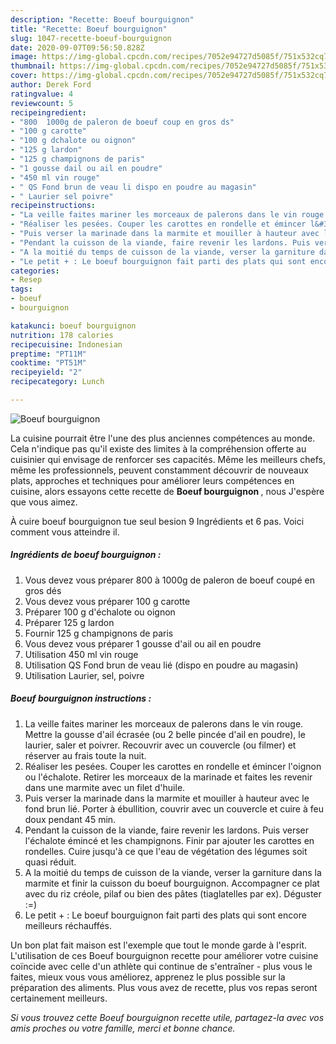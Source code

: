 ```yaml
---
description: "Recette: Boeuf bourguignon"
title: "Recette: Boeuf bourguignon"
slug: 1047-recette-boeuf-bourguignon
date: 2020-09-07T09:56:50.828Z
image: https://img-global.cpcdn.com/recipes/7052e94727d5085f/751x532cq70/boeuf-bourguignon-photo-principale-de-la-recette.jpg
thumbnail: https://img-global.cpcdn.com/recipes/7052e94727d5085f/751x532cq70/boeuf-bourguignon-photo-principale-de-la-recette.jpg
cover: https://img-global.cpcdn.com/recipes/7052e94727d5085f/751x532cq70/boeuf-bourguignon-photo-principale-de-la-recette.jpg
author: Derek Ford
ratingvalue: 4
reviewcount: 5
recipeingredient:
- "800  1000g de paleron de boeuf coup en gros ds"
- "100 g carotte"
- "100 g dchalote ou oignon"
- "125 g lardon"
- "125 g champignons de paris"
- "1 gousse dail ou ail en poudre"
- "450 ml vin rouge"
- " QS Fond brun de veau li dispo en poudre au magasin"
- " Laurier sel poivre"
recipeinstructions:
- "La veille faites mariner les morceaux de palerons dans le vin rouge. Mettre la gousse d&#39;ail écrasée (ou 2 belle pincée d&#39;ail en poudre), le laurier, saler et poivrer. Recouvrir avec un couvercle (ou filmer) et réserver au frais toute la nuit."
- "Réaliser les pesées. Couper les carottes en rondelle et émincer l&#39;oignon ou l&#39;échalote. Retirer les morceaux de la marinade et faites les revenir dans une marmite avec un filet d&#39;huile."
- "Puis verser la marinade dans la marmite et mouiller à hauteur avec le fond brun lié. Porter à ébullition, couvrir avec un couvercle et cuire à feu doux pendant 45 min."
- "Pendant la cuisson de la viande, faire revenir les lardons. Puis verser l&#39;échalote émincé et les champignons. Finir par ajouter les carottes en rondelles. Cuire jusqu&#39;à ce que l&#39;eau de végétation des légumes soit quasi réduit."
- "A la moitié du temps de cuisson de la viande, verser la garniture dans la marmite et finir la cuisson du boeuf bourguignon. Accompagner ce plat avec du riz créole, pilaf ou bien des pâtes (tiaglatelles par ex). Déguster :=)"
- "Le petit + : Le boeuf bourguignon fait parti des plats qui sont encore meilleurs réchauffés."
categories:
- Resep
tags:
- boeuf
- bourguignon

katakunci: boeuf bourguignon 
nutrition: 178 calories
recipecuisine: Indonesian
preptime: "PT11M"
cooktime: "PT51M"
recipeyield: "2"
recipecategory: Lunch

---
```



![Boeuf bourguignon](https://img-global.cpcdn.com/recipes/7052e94727d5085f/751x532cq70/boeuf-bourguignon-photo-principale-de-la-recette.jpg)

La cuisine pourrait être l'une des plus anciennes compétences au monde. Cela n'indique pas qu'il existe des limites à la compréhension offerte au cuisinier qui envisage de renforcer ses capacités. Même les meilleurs chefs, même les professionnels, peuvent constamment découvrir de nouveaux plats, approches et techniques pour améliorer leurs compétences en cuisine, alors essayons cette recette de <strong> Boeuf bourguignon </strong>, nous J'espère que vous aimez.

<!--inarticleads1-->

À cuire boeuf bourguignon tue seul besion 9 Ingrédients et 6 pas. Voici comment vous atteindre il.

##### Ingrédients de boeuf bourguignon :

1. Vous devez vous préparer 800 à 1000g de paleron de boeuf coupé en gros dés
1. Vous devez vous préparer 100 g carotte
1. Préparer 100 g d&#39;échalote ou oignon
1. Préparer 125 g lardon
1. Fournir 125 g champignons de paris
1. Vous devez vous préparer 1 gousse d&#39;ail ou ail en poudre
1. Utilisation 450 ml vin rouge
1. Utilisation  QS Fond brun de veau lié (dispo en poudre au magasin)
1. Utilisation  Laurier, sel, poivre




<!--inarticleads2-->

##### Boeuf bourguignon instructions :

1. La veille faites mariner les morceaux de palerons dans le vin rouge. Mettre la gousse d&#39;ail écrasée (ou 2 belle pincée d&#39;ail en poudre), le laurier, saler et poivrer. Recouvrir avec un couvercle (ou filmer) et réserver au frais toute la nuit.
1. Réaliser les pesées. Couper les carottes en rondelle et émincer l&#39;oignon ou l&#39;échalote. Retirer les morceaux de la marinade et faites les revenir dans une marmite avec un filet d&#39;huile.
1. Puis verser la marinade dans la marmite et mouiller à hauteur avec le fond brun lié. Porter à ébullition, couvrir avec un couvercle et cuire à feu doux pendant 45 min.
1. Pendant la cuisson de la viande, faire revenir les lardons. Puis verser l&#39;échalote émincé et les champignons. Finir par ajouter les carottes en rondelles. Cuire jusqu&#39;à ce que l&#39;eau de végétation des légumes soit quasi réduit.
1. A la moitié du temps de cuisson de la viande, verser la garniture dans la marmite et finir la cuisson du boeuf bourguignon. Accompagner ce plat avec du riz créole, pilaf ou bien des pâtes (tiaglatelles par ex). Déguster :=)
1. Le petit + : Le boeuf bourguignon fait parti des plats qui sont encore meilleurs réchauffés.




<!--inarticleads1-->

<p>
Un bon plat fait maison est l'exemple que tout le monde garde à l'esprit. L'utilisation de ces Boeuf bourguignon recette pour améliorer votre cuisine coïncide avec celle d'un athlète qui continue de s'entraîner - plus vous le faites, mieux vous vous améliorez, apprenez le plus possible sur la préparation des aliments. Plus vous avez de recette, plus vos repas seront certainement meilleurs.
</p>

<p>
<i>Si vous trouvez cette Boeuf bourguignon recette utile, partagez-la avec vos amis proches ou votre famille, merci et bonne chance.</i>
</p>
